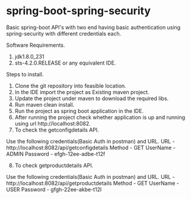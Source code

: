 # spring-boot-spring-security
Basic spring-boot API's with two end having basic authentication using spring-security with different credentials each.

Software Requirements.
1. jdk1.8.0_231
2. sts-4.2.0.RELEASE or any equivalent IDE.

Steps to install.

1. Clone the git repository into feasible location.
2. In the IDE import the project as Existing maven project.
3. Update the project under maven to download the required libs.
4. Run maven clean install.
5. Run the project as spring boot application in the IDE.
6. After running the project check whether application is up and running using url http://localhost:8082.
7. To check the getconfigdetails API.

Use the following credentials(Basic Auth in postman) and URL.
  URL - http://localhost:8082/api/getconfigdetails
  Method - GET
  UserName - ADMIN
  Password - efgh-12ee-adbe-t12f
  
8. To check getproductdetails API.

Use the following credentials(Basic Auth in postman) and URL.
  URL - http://localhost:8082/api/getproductdetails
  Method - GET
  UserName - USER
  Password - gfgh-22ee-akbe-t12l
